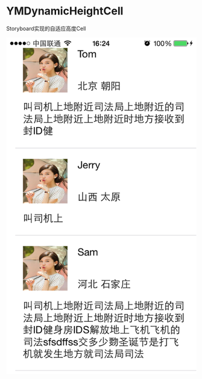 YMDynamicHeightCell
===================

Storyboard实现的自适应高度Cell

![Auto Layout](Screenshots/xishuo_autolayout_01.png)  